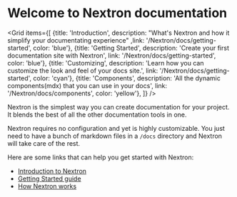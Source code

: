 # Welcome to Nextron documentation

<Grid
items={[
{title: 'Introduction', description: "What's Nextron and how it simplify your documentating experience" ,link: '/Nextron/docs/getting-started', color: 'blue'},
{title: 'Getting Started', description: 'Create your first documentation site with Nextron', link: '/Nextron/docs/getting-started', color: 'blue'},
{title: 'Customizing', description: 'Learn how you can customize the look and feel of your docs site.', link: '/Nextron/docs/getting-started', color: 'cyan'},
{title: 'Components', description: 'All the dynamic components(mdx) that you can use in your docs', link: '/Nextron/docs/components', color: 'yellow'},
]}
/>

Nextron is the simplest way you can create documentation for your project. It blends the best of all the other documentation tools in one.

Nextron requires no configuration and yet is highly customizable. You just need to have a bunch of markdown files in a `/docs` directory and Nextron will take care of the rest.

Here are some links that can help you get started with Nextron:

- [Introduction to Nextron](/Nextron/docs/introduction)
- [Getting Started guide](/Nextron/docs/getting-started)
- [How Nextron works](/Nextron/docs/how-nextron-works)
